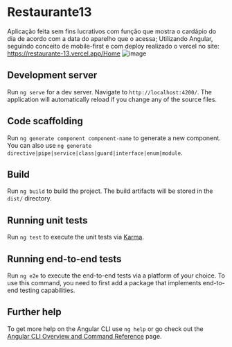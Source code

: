 # Restaurante13

Aplicação feita sem fins lucrativos com função que mostra o cardápio do dia de acordo com a data do aparelho que o acessa;
Utilizando Angular, seguindo conceito de mobile-first e com deploy realizado o vercel no site: https://restaurante-13.vercel.app/Home
![image](https://github.com/airtonvasconcelosjr/restaurante13/assets/101413097/fa6548fa-17dd-402f-9e44-88a8c78b1147)


## Development server

Run `ng serve` for a dev server. Navigate to `http://localhost:4200/`. The application will automatically reload if you change any of the source files.

## Code scaffolding

Run `ng generate component component-name` to generate a new component. You can also use `ng generate directive|pipe|service|class|guard|interface|enum|module`.

## Build

Run `ng build` to build the project. The build artifacts will be stored in the `dist/` directory.

## Running unit tests

Run `ng test` to execute the unit tests via [Karma](https://karma-runner.github.io).

## Running end-to-end tests

Run `ng e2e` to execute the end-to-end tests via a platform of your choice. To use this command, you need to first add a package that implements end-to-end testing capabilities.

## Further help

To get more help on the Angular CLI use `ng help` or go check out the [Angular CLI Overview and Command Reference](https://angular.io/cli) page.
